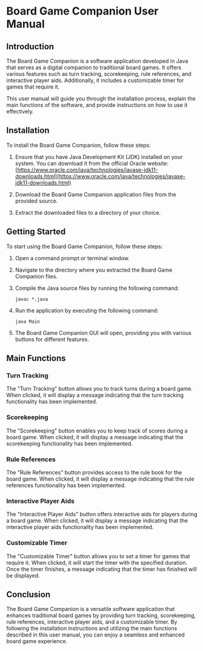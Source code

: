 # Board Game Companion User Manual

## Introduction

The Board Game Companion is a software application developed in Java that serves as a digital companion to traditional board games. It offers various features such as turn tracking, scorekeeping, rule references, and interactive player aids. Additionally, it includes a customizable timer for games that require it.

This user manual will guide you through the installation process, explain the main functions of the software, and provide instructions on how to use it effectively.

## Installation

To install the Board Game Companion, follow these steps:

1. Ensure that you have Java Development Kit (JDK) installed on your system. You can download it from the official Oracle website: [https://www.oracle.com/java/technologies/javase-jdk11-downloads.html](https://www.oracle.com/java/technologies/javase-jdk11-downloads.html)

2. Download the Board Game Companion application files from the provided source.

3. Extract the downloaded files to a directory of your choice.

## Getting Started

To start using the Board Game Companion, follow these steps:

1. Open a command prompt or terminal window.

2. Navigate to the directory where you extracted the Board Game Companion files.

3. Compile the Java source files by running the following command:

   ```
   javac *.java
   ```

4. Run the application by executing the following command:

   ```
   java Main
   ```

5. The Board Game Companion GUI will open, providing you with various buttons for different features.

## Main Functions

### Turn Tracking

The "Turn Tracking" button allows you to track turns during a board game. When clicked, it will display a message indicating that the turn tracking functionality has been implemented.

### Scorekeeping

The "Scorekeeping" button enables you to keep track of scores during a board game. When clicked, it will display a message indicating that the scorekeeping functionality has been implemented.

### Rule References

The "Rule References" button provides access to the rule book for the board game. When clicked, it will display a message indicating that the rule references functionality has been implemented.

### Interactive Player Aids

The "Interactive Player Aids" button offers interactive aids for players during a board game. When clicked, it will display a message indicating that the interactive player aids functionality has been implemented.

### Customizable Timer

The "Customizable Timer" button allows you to set a timer for games that require it. When clicked, it will start the timer with the specified duration. Once the timer finishes, a message indicating that the timer has finished will be displayed.

## Conclusion

The Board Game Companion is a versatile software application that enhances traditional board games by providing turn tracking, scorekeeping, rule references, interactive player aids, and a customizable timer. By following the installation instructions and utilizing the main functions described in this user manual, you can enjoy a seamless and enhanced board game experience.